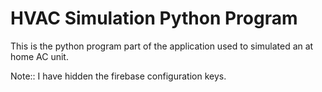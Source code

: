 # HVAC Simulation Python Program
This is the python program part of the application used to simulated an at home AC unit.


Note:: I have hidden the firebase configuration keys. 

